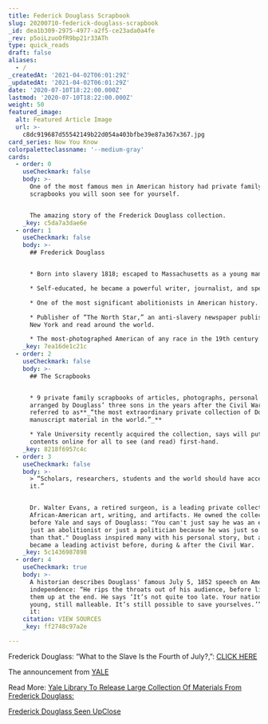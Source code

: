 ```yaml
---
title: Federick Douglass Scrapbook
slug: 20200710-federick-douglass-scrapbook
_id: dea1b309-2975-4977-a2f5-ce23ada0a4fe
_rev: p5oiLzuoOfR9bp21r33ATh
type: quick_reads
draft: false
aliases:
  - /
_createdAt: '2021-04-02T06:01:29Z'
_updatedAt: '2021-04-02T06:01:29Z'
date: '2020-07-10T18:22:00.000Z'
lastmod: '2020-07-10T18:22:00.000Z'
weight: 50
featured_image:
  alt: Featured Article Image
  url: >-
    c8dc919687d55542149b22d054a403bfbe39e87a367x367.jpg
card_series: Now You Know
colorpaletteclassname: '--medium-gray'
cards:
  - order: 0
    useCheckmark: false
    body: >-
      One of the most famous men in American history had private family
      scrapbooks you will soon see for yourself.


      The amazing story of the Frederick Douglass collection.
    _key: c5da7a3dae6e
  - order: 1
    useCheckmark: false
    body: >-
      ## Frederick Douglass


      * Born into slavery 1818; escaped to Massachusetts as a young man.

      * Self-educated, he became a powerful writer, journalist, and speaker.

      * One of the most significant abolitionists in American history.

      * Publisher of “The North Star,” an anti-slavery newspaper published in
      New York and read around the world.

      * The most-photographed American of any race in the 19th century.
    _key: 7ea16de1c21c
  - order: 2
    useCheckmark: false
    body: >-
      ## The Scrapbooks


      * 9 private family scrapbooks of articles, photographs, personal letters
      arranged by Douglass’ three sons in the years after the Civil War,
      referred to as**_“the most extraordinary private collection of Douglass
      manuscript material in the world.”_**

      * Yale University recently acquired the collection, says will put the
      contents online for all to see (and read) first-hand.
    _key: 8218f6957c4c
  - order: 3
    useCheckmark: false
    body: >-
      > “Scholars, researchers, students and the world should have access to
      it.”


      Dr. Walter Evans, a retired surgeon, is a leading private collector of
      African-American art, writing, and artifacts. He owned the collection
      before Yale and says of Douglass: "You can't just say he was an editor or
      just an abolitionist or just a politician because he was just so much more
      than that." Douglass inspired many with his personal story, but also
      became a leading activist before, during & after the Civil War.
    _key: 5c1436987898
  - order: 4
    useCheckmark: true
    body: >-
      A historian describes Douglass' famous July 5, 1852 speech on American
      independence: “He rips the throats out of his audience, before lifting
      them up at the end. He says ‘It’s not quite too late. Your nation is still
      young, still malleable. It’s still possible to save yourselves.’” -- Read
      it:
    citation: VIEW SOURCES
    _key: ff2748c97a2e

---
```

Frederick Douglass: “What to the Slave Is the Fourth of July?,”: [CLICK HERE](https://nmaahc.si.edu/blog-post/nations-story-what-slave-fourth-july)

The announcement from [YALE](https://beinecke.library.yale.edu/DouglassCollection)

Read More: [Yale Library To Release Large Collection Of Materials From Frederick Douglass:](https://www.npr.org/2020/07/09/889307989/yale-library-to-release-large-collection-of-materials-from-frederick-douglass)

[Frederick Douglass Seen UpClose](https://www.nytimes.com/2020/07/03/arts/frederick-douglass-yale.html)